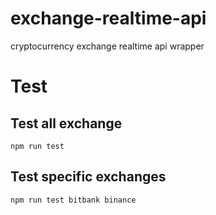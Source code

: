 # exchange-realtime-api
cryptocurrency exchange realtime api wrapper

# Test

## Test all exchange
```
npm run test
```

## Test specific exchanges
```
npm run test bitbank binance
```